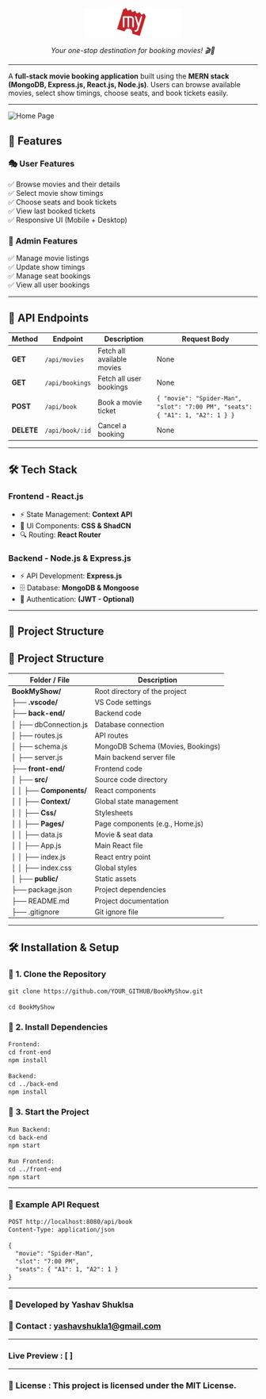 <p align="center">
  <img src="front-end/logo.svg" width="200">

<p align="center"><i>Your one-stop destination for booking movies! 🎬🍿</i></p></p><hr>


A **full-stack movie booking application** built using the **MERN stack (MongoDB, Express.js, React.js, Node.js)**. Users can browse available movies, select show timings, choose seats, and book tickets easily.

---
![Home Page](bookmyshow.png)

## 🚀 Features

### 🎭 **User Features**
✅ Browse movies and their details  
✅ Select movie show timings  
✅ Choose seats and book tickets  
✅ View last booked tickets  
✅ Responsive UI (Mobile + Desktop)

### 🔧 **Admin Features**
✅ Manage movie listings  
✅ Update show timings  
✅ Manage seat bookings  
✅ View all user bookings  

---

## 📌 API Endpoints

| Method  | Endpoint          | Description                     | Request Body |
|---------|------------------|---------------------------------|--------------|
| **GET**  | `/api/movies`     | Fetch all available movies      | None         |
| **GET**  | `/api/bookings`   | Fetch all user bookings         | None         |
| **POST** | `/api/book`       | Book a movie ticket             | `{ "movie": "Spider-Man", "slot": "7:00 PM", "seats": { "A1": 1, "A2": 1 } }` |
| **DELETE** | `/api/book/:id` | Cancel a booking                | None         |

---
## 🛠️ **Tech Stack**
### Frontend - **React.js**
- ⚡ State Management: **Context API**
- 🎨 UI Components: **CSS & ShadCN**
- 🔍 Routing: **React Router**

### Backend - **Node.js & Express.js**
- ⚡ API Development: **Express.js**
- 🗄️ Database: **MongoDB & Mongoose**
- 🔐 Authentication: **(JWT - Optional)**

---

## 📂 **Project Structure**

## 📂 Project Structure

| Folder / File         | Description                         |
|-----------------------|-------------------------------------|
| **BookMyShow/**       | Root directory of the project      |
| ├── **.vscode/**      | VS Code settings                   |
| ├── **back-end/**     | Backend code                       |
| │   ├── dbConnection.js | Database connection             |
| │   ├── routes.js     | API routes                         |
| │   ├── schema.js     | MongoDB Schema (Movies, Bookings)  |
| │   ├── server.js     | Main backend server file           |
| ├── **front-end/**    | Frontend code                      |
| │   ├── **src/**      | Source code directory              |
| │   │   ├── **Components/** | React components           |
| │   │   ├── **Context/** | Global state management       |
| │   │   ├── **Css/**   | Stylesheets                       |
| │   │   ├── **Pages/** | Page components (e.g., Home.js)  |
| │   │   ├── data.js    | Movie & seat data                 |
| │   │   ├── App.js     | Main React file                   |
| │   │   ├── index.js   | React entry point                 |
| │   │   ├── index.css  | Global styles                     |
| │   ├── **public/**    | Static assets                     |
| ├── package.json      | Project dependencies               |
| ├── README.md         | Project documentation              |
| ├── .gitignore        | Git ignore file                    |


---

## 🛠 **Installation & Setup**

### 🔹 **1. Clone the Repository**
```
git clone https://github.com/YOUR_GITHUB/BookMyShow.git

cd BookMyShow
```

### 🔹 **2. Install Dependencies**
```
Frontend:
cd front-end
npm install

Backend:
cd ../back-end
npm install
```

### 🔹 **3. Start the Project**

```
Run Backend:
cd back-end
npm start

Run Frontend:
cd ../front-end
npm start
```
----- 
### 🔹 **Example API Request**

```
POST http://localhost:8080/api/book
Content-Type: application/json

{
  "movie": "Spider-Man",
  "slot": "7:00 PM",
  "seats": { "A1": 1, "A2": 1 }
}
```


---
### 🚀 Developed by Yashav Shuklsa
### 📧 Contact : yashavshukla1@gmail.com
---
### Live Preview : [  ]
---
### **📜** **License** : This project is licensed under the MIT License.


